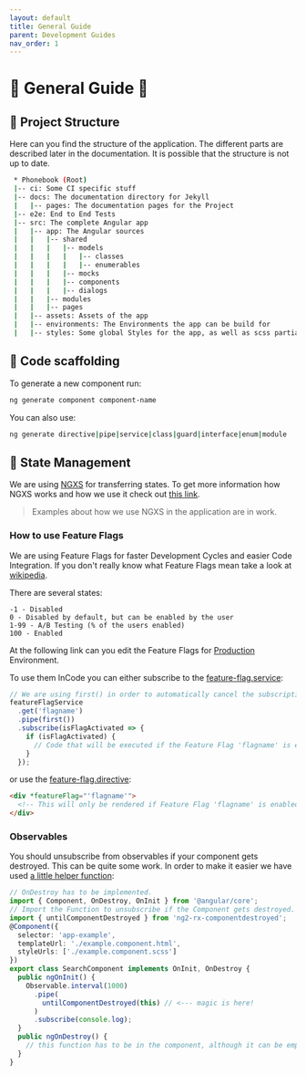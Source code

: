 ```yaml
---
layout: default
title: General Guide
parent: Development Guides
nav_order: 1
---
```


# :small_red_triangle: General Guide :small_red_triangle:

## **:open_file_folder: Project Structure**

Here can you find the structure of the application. The different parts are described later in the documentation.
It is possible that the structure is not up to date.

```bash
 * Phonebook (Root)
 |-- ci: Some CI specific stuff
 |-- docs: The documentation directory for Jekyll
 |   |-- pages: The documentation pages for the Project
 |-- e2e: End to End Tests
 |-- src: The complete Angular app
 |   |-- app: The Angular sources
 |   |   |-- shared
 |   |   |   |-- models
 |   |   |   |   |-- classes
 |   |   |   |   |-- enumerables
 |   |   |   |-- mocks
 |   |   |   |-- components
 |   |   |   |-- dialogs
 |   |   |-- modules
 |   |   |-- pages
 |   |-- assets: Assets of the app
 |   |-- environments: The Environments the app can be build for
 |   |-- styles: Some global Styles for the app, as well as scss partials
```

## **:triangular_ruler: Code scaffolding**

To generate a new component run:
```bash
ng generate component component-name
```
You can also use:
```bash
ng generate directive|pipe|service|class|guard|interface|enum|module
```

## **:floppy_disk: State Management**

We are using [NGXS](https://github.com/ngxs/store) for transferring states. To get more information how NGXS works and how we use it check out [this link](https://ngxs.gitbook.io/ngxs/).

> Examples about how we use NGXS in the application are in work.

### **How to use Feature Flags**

We are using Feature Flags for faster Development Cycles and easier Code Integration.
If you don't really know what Feature Flags mean take a look at [wikipedia](https://en.wikipedia.org/wiki/Feature_toggle).

There are several states:

```
-1 - Disabled
0 - Disabled by default, but can be enabled by the user
1-99 - A/B Testing (% of the users enabled)
100 - Enabled
```

At the following link can you edit the Feature Flags for [Production](https://github.com/T-Systems-MMS/phonebook/blob/master/Phonebook.Frontend/src/assets/defaultFeatureFlags.json) Environment.

To use them InCode you can either subscribe to the [feature-flag.service](https://github.com/T-Systems-MMS/phonebook/blob/master/Phonebook.Frontend/src/app/modules/feature-flag/feature-flag.service.ts):

```typescript
// We are using first() in order to automatically cancel the subscription after receiving the first value.
featureFlagService
  .get('flagname')
  .pipe(first())
  .subscribe(isFlagActivated => {
    if (isFlagActivated) {
      // Code that will be executed if the Feature Flag 'flagname' is enabled.
    }
  });
```

or use the [feature-flag.directive](https://github.com/T-Systems-MMS/phonebook/blob/master/Phonebook.Frontend/src/app/modules/feature-flag/feature-flag.directive.ts):

```html
<div *featureFlag="'flagname'">
  <!-- This will only be rendered if Feature Flag 'flagname' is enabled. -->
</div>
```

### **Observables**

You should unsubscribe from observables if your component gets destroyed. This can be quite some work. In order to make it easier we have used [a little helper function](https://www.npmjs.com/package/ng2-rx-componentdestroyed):

```typescript
// OnDestroy has to be implemented.
import { Component, OnDestroy, OnInit } from '@angular/core';
// Import the Function to unsubscribe if the Component gets destroyed.
import { untilComponentDestroyed } from 'ng2-rx-componentdestroyed';
@Component({
  selector: 'app-example',
  templateUrl: './example.component.html',
  styleUrls: ['./example.component.scss']
})
export class SearchComponent implements OnInit, OnDestroy {
  public ngOnInit() {
    Observable.interval(1000)
      .pipe(
        untilComponentDestroyed(this) // <--- magic is here!
      )
      .subscribe(console.log);
  }
  public ngOnDestroy() {
    // this function has to be in the component, although it can be empty.
  }
}
```
